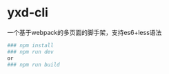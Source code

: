 # yxd-cli
一个基于webpack的多页面的脚手架，支持es6+less语法
``` bash
### npm install
### npm run dev 
or
### npm run build
``` 

